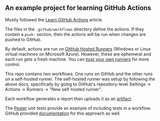 An example project for learning GitHub Actions
----------------------------------------------

Mostly followed the [Learn GitHub Actions][learn-github-actions] article.

The files in the `.github/workflows` directory define the actions. If they
contain a `push:` section, then the actions will be run when changes are pushed
to GitHub.

By default, actions are run on [GitHub Hosted Runners][github-hosted-runners]
(Windows or Linux virtual machines on Microsoft Azure). However, these are
ephemeral and each run gets a fresh machine. You can [host your own
runners][host-your-own-runners] for more control.

This repo contains two workflows. One runs on GitHub and the other runs on a
self-hosted runner. The self-hosted runner was setup by following the above
docs, specifically by going to GitHub's repository-level Settings -> Actions ->
Runners -> "New self-hosted runner".

Each workflow generates a report then uploads it as an [artifact][artifacts].

The [Pester][pester] unit tests provide an example of including tests in a
workflow. GitHub provided [documentation][pester-github] for this approach as
well.

[learn-github-actions]: https://docs.github.com/en/actions/learn-github-actions
[github-hosted-runners]: https://docs.github.com/en/actions/using-github-hosted-runners/about-github-hosted-runners
[host-your-own-runners]: https://docs.github.com/en/actions/hosting-your-own-runners
[artifacts]: https://github.com/actions/upload-artifact
[pester]: https://pester.dev/docs/quick-start
[pester-github]: https://docs.github.com/en/actions/automating-builds-and-tests/building-and-testing-powershell

